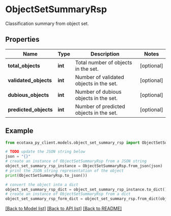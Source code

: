 # ObjectSetSummaryRsp

Classification summary from object set.

## Properties

Name | Type | Description | Notes
------------ | ------------- | ------------- | -------------
**total_objects** | **int** | Total number of objects in the set. | [optional] 
**validated_objects** | **int** | Number of validated objects in the set. | [optional] 
**dubious_objects** | **int** | Number of dubious objects in the set. | [optional] 
**predicted_objects** | **int** | Number of predicted objects in the set. | [optional] 

## Example

```python
from ecotaxa_py_client.models.object_set_summary_rsp import ObjectSetSummaryRsp

# TODO update the JSON string below
json = "{}"
# create an instance of ObjectSetSummaryRsp from a JSON string
object_set_summary_rsp_instance = ObjectSetSummaryRsp.from_json(json)
# print the JSON string representation of the object
print(ObjectSetSummaryRsp.to_json())

# convert the object into a dict
object_set_summary_rsp_dict = object_set_summary_rsp_instance.to_dict()
# create an instance of ObjectSetSummaryRsp from a dict
object_set_summary_rsp_form_dict = object_set_summary_rsp.from_dict(object_set_summary_rsp_dict)
```
[[Back to Model list]](../README.md#documentation-for-models) [[Back to API list]](../README.md#documentation-for-api-endpoints) [[Back to README]](../README.md)


